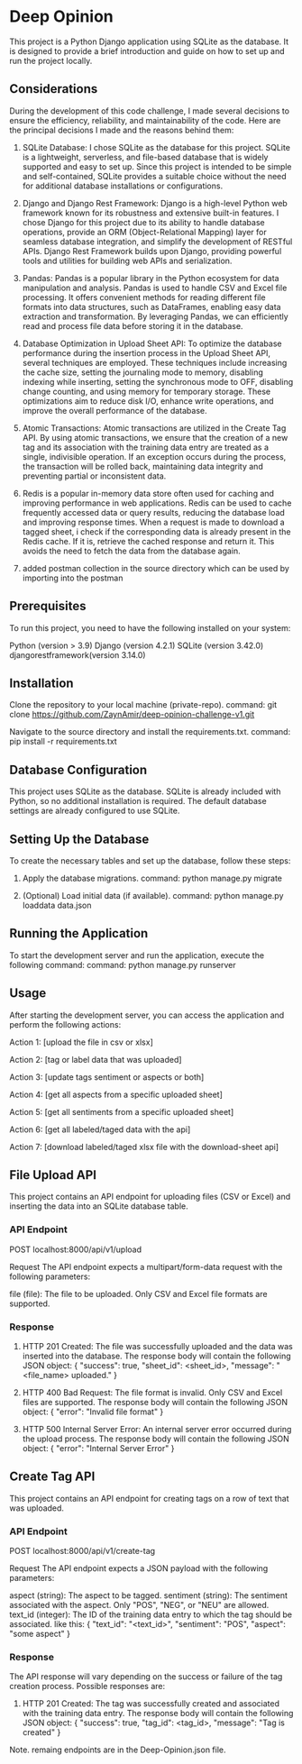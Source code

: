 # Deep Opinion

This project is a Python Django application using SQLite as the database. It is designed to provide a brief introduction and guide on how to set up and run the project locally.

## Considerations

During the development of this code challenge, I made several decisions to ensure the efficiency, reliability, and maintainability of the code. Here are the principal decisions I made and the reasons behind them:

1. SQLite Database: I chose SQLite as the database for this project. SQLite is a lightweight, serverless, and file-based database that is widely supported and easy to set up. Since this project is intended to be simple and self-contained, SQLite provides a suitable choice without the need for additional database installations or configurations.

2. Django and Django Rest Framework: Django is a high-level Python web framework known for its robustness and extensive built-in features. I chose Django for this project due to its ability to handle database operations, provide an ORM (Object-Relational Mapping) layer for seamless database integration, and simplify the development of RESTful APIs. Django Rest Framework builds upon Django, providing powerful tools and utilities for building web APIs and serialization.

3. Pandas: Pandas is a popular library in the Python ecosystem for data manipulation and analysis. Pandas is used to handle CSV and Excel file processing. It offers convenient methods for reading different file formats into data structures, such as DataFrames, enabling easy data extraction and transformation. By leveraging Pandas, we can efficiently read and process file data before storing it in the database.

4. Database Optimization in Upload Sheet API: To optimize the database performance during the insertion process in the Upload Sheet API, several techniques are employed. These techniques include increasing the cache size, setting the journaling mode to memory, disabling indexing while inserting, setting the synchronous mode to OFF, disabling change counting, and using memory for temporary storage. These optimizations aim to reduce disk I/O, enhance write operations, and improve the overall performance of the database.

5. Atomic Transactions: Atomic transactions are utilized in the Create Tag API. By using atomic transactions, we ensure that the creation of a new tag and its association with the training data entry are treated as a single, indivisible operation. If an exception occurs during the process, the transaction will be rolled back, maintaining data integrity and preventing partial or inconsistent data.

6. Redis is a popular in-memory data store often used for caching and improving performance in web applications. Redis can be used to cache frequently accessed data or query results, reducing the database load and improving response times. When a request is made to download a tagged sheet, i check if the corresponding data is already present in the Redis cache. If it is, retrieve the cached response and return it. This avoids the need to fetch the data from the database again.

7. added postman collection in the source directory which can be used by importing into the postman

## Prerequisites

To run this project, you need to have the following installed on your system:

Python (version > 3.9)
Django (version 4.2.1)
SQLite (version 3.42.0)
djangorestframework(version 3.14.0)

## Installation

Clone the repository to your local machine (private-repo).
command:
git clone https://github.com/ZaynAmir/deep-opinion-challenge-v1.git

Navigate to the source directory and install the requirements.txt.
command:
pip install -r requirements.txt

## Database Configuration

This project uses SQLite as the database. SQLite is already included with Python, so no additional installation is required. The default database settings are already configured to use SQLite.

## Setting Up the Database

To create the necessary tables and set up the database, follow these steps:

1. Apply the database migrations.
   command:
   python manage.py migrate

2. (Optional) Load initial data (if available).
   command:
   python manage.py loaddata data.json

## Running the Application

To start the development server and run the application, execute the following command:
command:
python manage.py runserver

## Usage

After starting the development server, you can access the application and perform the following actions:

Action 1: [upload the file in csv or xlsx]

Action 2: [tag or label data that was uploaded]

Action 3: [update tags sentiment or aspects or both]

Action 4: [get all aspects from a specific uploaded sheet]

Action 5: [get all sentiments from a specific uploaded sheet]

Action 6: [get all labeled/taged data with the api]

Action 7: [download labeled/taged xlsx file with the download-sheet api]

## File Upload API

This project contains an API endpoint for uploading files (CSV or Excel) and inserting the data into an SQLite database table.

### API Endpoint

POST localhost:8000/api/v1/upload

Request
The API endpoint expects a multipart/form-data request with the following parameters:

file (file): The file to be uploaded. Only CSV and Excel file formats are supported.

### Response

1. HTTP 201 Created: The file was successfully uploaded and the data was inserted into the database. The response body will contain the following JSON object:
   {
   "success": true,
   "sheet_id": <sheet_id>,
   "message": "<file_name> uploaded."
   }

2. HTTP 400 Bad Request: The file format is invalid. Only CSV and Excel files are supported. The response body will contain the following JSON object:
   {
   "error": "Invalid file format"
   }

3. HTTP 500 Internal Server Error: An internal server error occurred during the upload process. The response body will contain the following JSON object:
   {
   "error": "Internal Server Error"
   }

## Create Tag API

This project contains an API endpoint for creating tags on a row of text that was uploaded.

### API Endpoint

POST localhost:8000/api/v1/create-tag

Request
The API endpoint expects a JSON payload with the following parameters:

aspect (string): The aspect to be tagged.
sentiment (string): The sentiment associated with the aspect. Only "POS", "NEG", or "NEU" are allowed.
text_id (integer): The ID of the training data entry to which the tag should be associated.
like this:
{
"text_id": "<text_id>",
"sentiment": "POS",
"aspect": "some aspect"
}

### Response

The API response will vary depending on the success or failure of the tag creation process. Possible responses are:

1. HTTP 201 Created: The tag was successfully created and associated with the training data entry. The response body will contain the following JSON object:
   {
   "success": true,
   "tag_id": <tag_id>,
   "message": "Tag is created"
   }

Note. remaing endpoints are in the Deep-Opinion.json file.
